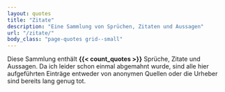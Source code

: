 ```yaml
---
layout: quotes
title: "Zitate"
description: "Eine Sammlung von Sprüchen, Zitaten und Aussagen"
url: "/zitate/"
body_class: "page-quotes grid--small"
---
```


Diese Sammlung enthält **{{< count_quotes >}}** Sprüche, Zitate und Aussagen. Da ich leider schon einmal abgemahnt wurde, sind alle hier aufgeführten Einträge entweder von anonymen Quellen oder die Urheber sind bereits lang genug tot.
